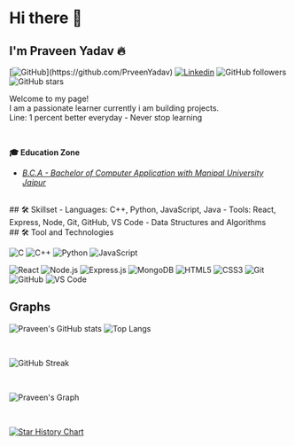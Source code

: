 # Hi there 👋

## I'm Praveen Yadav 🔥  

[![GitHub](https://img.shields.io/badge/-GitHub-2F2F2F?style=flat&logo=github&logoColor=white&link=[https://github.com/PrveenYadav](https://github.com/PrveenYadav))](https://github.com/PrveenYadav)
[![Linkedin](https://img.shields.io/badge/-LinkedIn-306EA8?style=flat&logo=Linkedin&logoColor=white&link=https://www.linkedin.com/in/prveen-yadav/)](https://www.linkedin.com/in/prveen-yadav/) 
![GitHub followers](https://img.shields.io/github/followers/PrveenYadav?label=Followers&style=social)
![GitHub stars](https://img.shields.io/github/stars/PrveenYadav?affiliations=OWNER%2CCOLLABORATOR&style=social)
<br>

Welcome to my page!  
I am a passionate learner currently i am building projects. <br>
Line: 1 percent better everyday - Never stop learning

<br>

<b>🎓 Education Zone</b>
- *[B.C.A - Bachelor of Computer Application with Manipal University Jaipur]([https://jaipur.manipal.edu/](https://jaipur.manipal.edu/))*

<br>
## 🛠️ Skillset
- Languages: C++, Python, JavaScript, Java
- Tools: React, Express, Node, Git, GitHub, VS Code
- Data Structures and Algorithms

<br>
## 🛠️ Tool and Technologies

![C](https://img.shields.io/badge/C-00599C?style=for-the-badge&logo=c&logoColor=white)
![C++](https://img.shields.io/badge/C++-00599C?logo=c%2b%2b&logoColor=white)
![Python](https://img.shields.io/badge/Python-3776AB?logo=python&logoColor=white)
![JavaScript](https://img.shields.io/badge/JavaScript-F7DF1E?logo=javascript&logoColor=black)

![React](https://img.shields.io/badge/React-61DAFB?logo=react&logoColor=white)
![Node.js](https://img.shields.io/badge/Node.js-339933?logo=nodedotjs&logoColor=white)
![Express.js](https://img.shields.io/badge/Express.js-000000?logo=express&logoColor=white)
![MongoDB](https://img.shields.io/badge/MongoDB-47A248?logo=mongodb&logoColor=white)
![HTML5](https://img.shields.io/badge/HTML5-E34F26?logo=html5&logoColor=white)
![CSS3](https://img.shields.io/badge/CSS3-1572B6?logo=css3&logoColor=white)
![Git](https://img.shields.io/badge/Git-F05032?logo=git&logoColor=white)
![GitHub](https://img.shields.io/badge/GitHub-181717?logo=github&logoColor=white)
![VS Code](https://img.shields.io/badge/VS%20Code-007ACC?logo=visual-studio-code&logoColor=white)

## Graphs
![Praveen's GitHub stats](https://github-readme-stats.vercel.app/api?username=PrveenYadav&show_icons=true&theme=radical)
![Top Langs](https://github-readme-stats.vercel.app/api/top-langs/?username=PrveenYadav&layout=compact&theme=dark)

<br>

![GitHub Streak](https://streak-stats.demolab.com/?user=PrveenYadav&theme=dark)

<br>

![Praveen's Graph](https://github-readme-activity-graph.vercel.app/graph?username=PrveenYadav&theme=react-dark)

<br>

[![Star History Chart](https://api.star-history.com/svg?repos=PrveenYadav/Full-stack-Journey&type=Date)](https://www.star-history.com/#PrveenYadav/Full-stack-Journey&Date)
